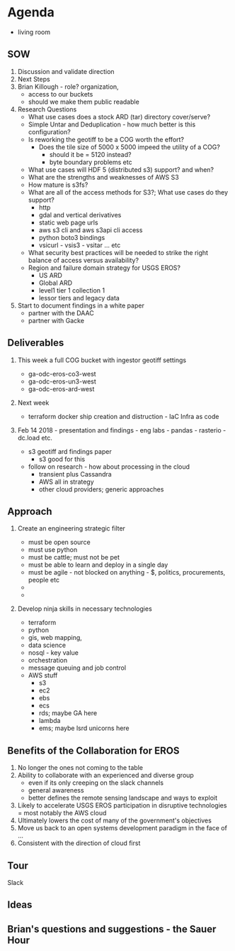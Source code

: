 # Agenda

- living room

## SOW 

1. Discussion and validate direction
2. Next Steps
3. Brian Killough - role? organization, 
    - access to our buckets
    - should we make them public readable
4. Research Questions
    - What use cases does a stock ARD (tar) directory cover/serve?
    - Simple Untar and Deduplication - how much better is this configuration?
    - Is reworking the geotiff to be a COG worth the effort?
        - Does the tile size of 5000 x 5000 impeed the utility of a COG?
            - should it be  = 5120 instead?
            - byte boundary problems etc
    - What use cases will HDF 5 (distributed s3) support? and when?
    - What are the strengths and weaknesses of AWS S3
    - How mature is s3fs?
    - What are all of the access methods for S3?; What use cases do they support?
        - http
        - gdal and vertical derivatives
        - static web page urls
        - aws s3 cli and aws s3api cli access
        - python boto3 bindings
        - vsicurl - vsis3 - vsitar ... etc
    - What security best practices will be needed to strike the right balance of access versus availability?
    - Region and failure domain strategy for USGS EROS?
        - US ARD
        - Global ARD
        - level1 tier 1 collection 1 
        - lessor tiers and legacy data
5. Start to document findings in a white paper
    - partner with the DAAC
    - partner with Gacke



## Deliverables

1. This week a full COG bucket with ingestor geotiff settings
    - ga-odc-eros-co3-west
    - ga-odc-eros-un3-west
    - ga-odc-eros-ard-west

2. Next week
    - terraform docker ship creation and distruction - IaC Infra as code

3. Feb 14 2018 - presentation and findings - eng labs - pandas - rasterio - dc.load etc.
    - s3 geotiff ard findings paper
        - s3 good for this
    - follow on research - how about processing in the cloud
       - transient plus Cassandra
       - AWS all in strategy
       - other cloud providers; generic approaches

## Approach

1. Create an engineering strategic filter
     - must be open source
     - must use python
     - must be cattle; must not be pet
     - must be able to learn and deploy in a single day
     - must be agile - not blocked on anything - $, politics, procurements, people etc
     -
     -

2. Develop ninja skills in necessary technologies
    - terraform
    - python
    - gis, web mapping, 
    - data science
    - nosql - key value
    - orchestration
    - message queuing and job control
    - AWS stuff
        - s3
        - ec2
        - ebs
        - ecs
        - rds; maybe GA here
        - lambda
        - ems; maybe lsrd unicorns here

## Benefits of the Collaboration for EROS

1. No longer the ones not coming to the table
2. Ability to collaborate with an experienced and diverse group
    - even if its only creeping on the slack channels
    - general awareness
    - better defines the remote sensing landscape and ways to exploit
3. Likely to accelerate USGS EROS participation in disruptive technologies = most notably the AWS cloud
4. Ultimately lowers the cost of many of the government's objectives
5. Move us back to an open systems development paradigm in the face of ... 
6. Consistent with the direction of cloud first

## Tour

Slack

## Ideas


## Brian's questions and suggestions - the Sauer Hour

